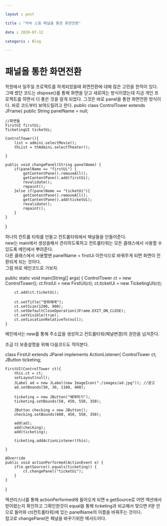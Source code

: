 ```yaml
---

layout : post

title : "자바 스윙 패널을 통한 화면전환" 

date : 2020-07-12

categoris : Blog

--- 
```


<h1> 패널을 통한 화면전환 </h1>
학원에서 일주일 프로젝트를 하게되었을때 화면전환에 대해 많은 고민을 한적이 있다.  
그때 썼던 코드는 dispose()를 통해 화면을 닫고 새로여는 방식이였는데 지금 개인 프로젝트를 하면서 더 좋은 것을 알게 되었다.  
그것은 바로 panel을 통한 화면전환 방식이다.  
바로 코드부터 보여드릴려고 한다.  
<blackquote>
public class ControlTower extends JFrame{
	public String panelName = null;
	
	//화면들
	FirstUI firstUi;
	TicketingUI ticketUi;
	
	ControlTower(){
		list = admini.selectMovie();
		thList = thAdmini.selectTheater();

	}
	
	public void changePanel(String panelName) {
		if(panelName == "firstUi") {
			getContentPane().removeAll();
			getContentPane().add(firstUi);
			revalidate();
			repaint();
		}else if(panelName == "ticketUi"){
			getContentPane().removeAll();
			getContentPane().add(ticketUi);
			revalidate();
			repaint();
		}
	}
}

</blackquote>

하나의 컨트롤 타워를 만들고 컨트롤타워에서 패널들을 만들어준다.  
new는 main에서 생성을해서 관리하도록하고 컨트롤타워는 모든 클래스에서 사용할 수있도록 메인에서 뿌려준다.  
다른 클래스에서 사용할땐 panelName = firstUi 이런식으로 바꿔주게 되면 화면이 전환되게 되는 것이다.  
그럼 바로 메인코드로 가보자.  


<blackquote>	
public static void main(String[] args) {
		ControlTower ct = new ControlTower();
		ct.firstUi = new FirstUI(ct);
		ct.ticketUi = new TicketingUI(ct);
		
		ct.add(ct.ticketUi);
		
		ct.setTitle("영화예매");
		ct.setSize(1200, 900);
		ct.setDefaultCloseOperation(JFrame.EXIT_ON_CLOSE);
		ct.setVisible(true);
		ct.setLocationRelativeTo(null);
	}

</blackquote>  
  
메인에서는 new를 통해 주소값을 생성하고 컨트롤타워(패널변경)의 권한을 넘겨준다.  
  
조금 더 보충설명을 위해 다음코드도 적어본다.  


<blackquote>
class FirstUI extends JPanel implements ActionListener{
	ControlTower ct;
	JButton ticketing;

	FirstUI(ControlTower ct){
		this.ct = ct;
		setLayout(null);
		JLabel ad = new JLabel(new ImageIcon("./images/ad.jpg")); //광고
		ad.setBounds(50, 30, 1100, 400);
		
		ticketing = new JButton("예매하기");
		ticketing.setBounds(50, 450, 550, 350);
		
		JButton checking = new JButton();
		checking.setBounds(600, 450, 550, 350);

		add(ad);
		add(checking);
		add(ticketing);
		
		ticketing.addActionListener(this);

	}

	@Override
	public void actionPerformed(ActionEvent e) {
		if(e.getSource().equals(ticketing)) {
			ct.changePanel("ticketUi");
		}
	}
}
</blackquote>

액션리스너를 통해 actionPerformed에 들어오게 되면 e.getSource로 어떤 액션에서 받아왔는지 확인하고 
그확인한것이 equal을 통해 ticketing과 비교해서 맞으면 if문 안으로 들어와 ct(컨트롤타워)에 있는 panelName의 이름을
바꿔주는 것이다.  
참고로 changePanel은 패널을 바꾸기위한 메서드이다.




